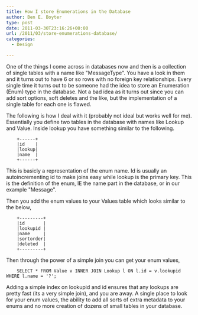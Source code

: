 ```yaml
---
title: How I store Enumerations in the Database
author: Ben E. Boyter
type: post
date: 2011-03-30T23:16:26+00:00
url: /2011/03/store-enumerations-database/
categories:
  - Design

---
```

One of the things I come across in databases now and then is a collection of single tables with a name like "MessageType". You have a look in them and it turns out to have 6 or so rows with no foreign key relationships. Every single time it turns out to be someone had the idea to store an Enumeration (Enum) type in the database. Not a bad idea as it turns out since you can add sort options, soft deletes and the like, but the implementation of a single table for each one is flawed.

The following is how I deal with it (probably not ideal but works well for me). Essentially you define two tables in the database with names like Lookup and Value. Inside lookup you have something similar to the following.

```
    +------+
    |id    |
    |lookup|
    |name  |
    +------+
```

This is basicly a representation of the enum name. Id is usually an autoincrementing id to make joins easy while lookup is the primary key. This is the definition of the enum, IE the name part in the database, or in our example "Message".

Then you add the enum values to your Values table which looks similar to the below,

```
    +---------+
    |id       |
    |lookupid |
    |name     |
    |sortorder|
    |deleted  |
    +---------+
```

Then through the power of a simple join you can get your enum values,

```
    SELECT * FROM Value v INNER JOIN Lookup l ON l.id = v.lookupid WHERE l.name = '?';
```

Adding a simple index on lookupid and id ensures that any lookups are pretty fast (its a very simple join), and you are away. A single place to look for your enum values, the ability to add all sorts of extra metadata to your enums and no more creation of dozens of small tables in your database.